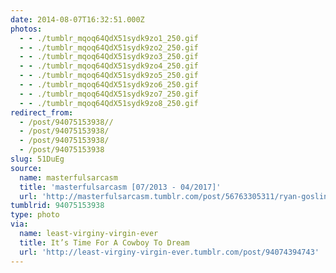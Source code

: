 ```yaml
---
date: 2014-08-07T16:32:51.000Z
photos:
  - - ./tumblr_mqoq64QdX51sydk9zo1_250.gif
  - - ./tumblr_mqoq64QdX51sydk9zo2_250.gif
  - - ./tumblr_mqoq64QdX51sydk9zo3_250.gif
  - - ./tumblr_mqoq64QdX51sydk9zo4_250.gif
  - - ./tumblr_mqoq64QdX51sydk9zo5_250.gif
  - - ./tumblr_mqoq64QdX51sydk9zo6_250.gif
  - - ./tumblr_mqoq64QdX51sydk9zo7_250.gif
  - - ./tumblr_mqoq64QdX51sydk9zo8_250.gif
redirect_from:
  - /post/94075153938//
  - /post/94075153938/
  - /post/94075153938/
  - /post/94075153938
slug: 51DuEg
source:
  name: masterfulsarcasm
  title: 'masterfulsarcasm [07/2013 - 04/2017]'
  url: 'http://masterfulsarcasm.tumblr.com/post/56763305311/ryan-gosling-is-awesome'
tumblrid: 94075153938
type: photo
via:
  name: least-virginy-virgin-ever
  title: It’s Time For A Cowboy To Dream
  url: 'http://least-virginy-virgin-ever.tumblr.com/post/94074394743'
---
```


